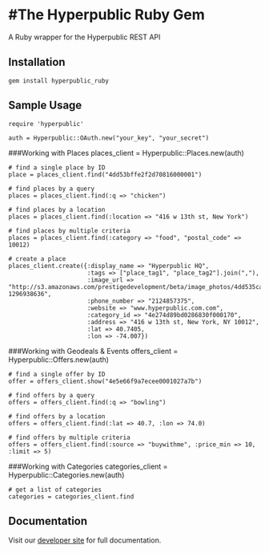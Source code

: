 #The Hyperpublic Ruby Gem
=========================

A Ruby wrapper for the Hyperpublic REST API


Installation
-------------
    gem install hyperpublic_ruby


Sample Usage
-------------
    require 'hyperpublic'

    auth = Hyperpublic::OAuth.new("your_key", "your_secret")


###Working with Places
    places_client = Hyperpublic::Places.new(auth)

    # find a single place by ID
    place = places_client.find("4dd53bffe2f2d70816000001")

    # find places by a query
    places = places_client.find(:q => "chicken")

    # find places by a location
    places = places_client.find(:location => "416 w 13th st, New York")

    # find places by multiple criteria
    places = places_client.find(:category => "food", "postal_code" => 10012)

    # create a place
    places_client.create({:display_name => "Hyperpublic HQ",
                          :tags => ["place_tag1", "place_tag2"].join(","),
                          :image_url => "http://s3.amazonaws.com/prestigedevelopment/beta/image_photos/4dd535cab47dfd026c000002/square.png?1296938636",
                          :phone_number => "2124857375",
                          :website => "www.hyperpublic.com.com",
                          :category_id => "4e274d89bd0286830f000170",
                          :address => "416 w 13th st, New York, NY 10012",
                          :lat => 40.7405, 
                          :lon => -74.007})


###Working with Geodeals & Events
    offers_client = Hyperpublic::Offers.new(auth)

    # find a single offer by ID
    offer = offers_client.show("4e5e66f9a7ecee0001027a7b")

    # find offers by a query
    offers = offers_client.find(:q => "bowling")

    # find offers by a location
    offers = offers_client.find(:lat => 40.7, :lon => 74.0)

    # find offers by multiple criteria
    offers = offers_client.find(:source => "buywithme", :price_min => 10, :limit => 5)


###Working with Categories
    categories_client = Hyperpublic::Categories.new(auth)

    # get a list of categories
    categories = categories_client.find


Documentation
-------------
Visit our [developer site](http://developer.hyperpublic.com) for full documentation.
